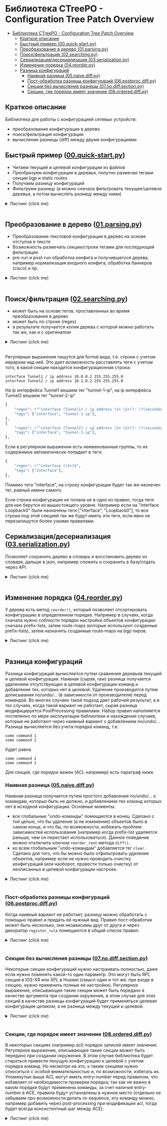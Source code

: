 # Библиотека CTreePO - Configuration Tree Patch Overview

- [Библиотека CTreePO - Configuration Tree Patch Overview](#библиотека-ctreepo---configuration-tree-patch-overview)
  - [Краткое описание](#краткое-описание)
  - [Быстрый пример (00.quick-start.py)](#быстрый-пример-00quick-startpy)
  - [Преобразование в дерево (01.parsing.py)](#преобразование-в-дерево-01parsingpy)
  - [Поиск/фильтрация (02.searching.py)](#поискфильтрация-02searchingpy)
  - [Сериализация/десериализация (03.serialization.py)](#сериализациядесериализация-03serializationpy)
  - [Изменение порядка (04.reorder.py)](#изменение-порядка-04reorderpy)
  - [Разница конфигураций](#разница-конфигураций)
    - [Наивная разница (05.naive.diff.py)](#наивная-разница-05naivediffpy)
    - [Пост-обработка разницы конфигураций (06.postproc.diff.py)](#пост-обработка-разницы-конфигураций-06postprocdiffpy)
    - [Секции без вычисления разницы (07.no.diff.section.py)](#секции-без-вычисления-разницы-07nodiffsectionpy)
    - [Секции, где порядок имеет значение (08.ordered.diff.py)](#секции-где-порядок-имеет-значение-08ordereddiffpy)

## Краткое описание

Библиотека для работы с конфигурацией сетевых устройств:

- преобразование конфигурации в дерево
- поиск/фильтрация конфигурации
- вычисление разницы (diff) между двумя конфигурациями

## Быстрый пример ([00.quick-start.py](./examples/00.quick-start.py))

- Читаем текущий и целевой конфигурации из файлов
- Преобразуем конфигурации в деревья, попутно размечая тегами секции bgp и static routes
- Получаем разницу конфигураций
- Фильтруем разницу (а можно сначала фильтровать текущее/целевое деревья, а потом вычислять разницу между ними)

<details>
    <summary>Листинг (click me)</summary>

```python
In [2]: from ctreepo import CTreeEnv, Vendor

In [3]: def get_configs() -> tuple[str, str]:
   ...:     with open(file="./examples/configs/cisco-router-1.txt", mode="r") as f:
   ...:         current_config = f.read()
   ...:     with open(file="./examples/configs/cisco-router-2.txt", mode="r") as f:
   ...:         target_config = f.read()
   ...:     return current_config, target_config
   ...: 

In [4]: def get_ct_environment() -> CTreeEnv:
   ...:     tagging_rules: list[dict[str, str | list[str]]] = [
   ...:         {"regex": r"^router bgp \d+$", "tags": ["bgp"]},
   ...:         {"regex": r"^ip route \S+", "tags": ["static"]},
   ...:     ]
   ...:     return CTreeEnv(
   ...:         vendor=Vendor.CISCO,
   ...:         tagging_rules=tagging_rules,
   ...:     )
   ...: 

In [5]: current_config, target_config = get_configs()

In [6]: env = get_ct_environment()

In [7]: current = env.parse(current_config)

In [8]: target = env.parse(target_config)

In [9]: diff = env.diff(current, target)

In [10]: print("\n!-- разница конфигураций --")
    ...: print(diff.config)
    ...: 

!-- разница конфигураций --
interface Tunnel2
 no ip ospf priority 0
 ip ospf priority 1
!
router bgp 64512
 no neighbor RR peer-group
 address-family ipv4
  network 10.255.255.1 mask 255.255.255.255
!
line vty 0 4
 no exec-timeout 15 0
 exec-timeout 10 0
!
line vty 5 15
 no exec-timeout 15 0
 exec-timeout 10 0
!
ip name-server 192.168.0.9
!
no ip name-server 192.168.0.3
!
no ip route 192.168.255.1 255.255.255.255 Tunnel2
!
no ip route vrf FVRF 192.66.55.44 255.255.255.255 143.31.31.2
!

In [11]: print("\n!-- разница без секций с тегами bgp и static --")
    ...: diff_no_routing = env.search(diff, exclude_tags=["bgp", "static"])
    ...: print(diff_no_routing.config)
    ...: 

!-- разница без секций с тегами bgp и static --
interface Tunnel2
 no ip ospf priority 0
 ip ospf priority 1
!
line vty 0 4
 no exec-timeout 15 0
 exec-timeout 10 0
!
line vty 5 15
 no exec-timeout 15 0
 exec-timeout 10 0
!
ip name-server 192.168.0.9
!
no ip name-server 192.168.0.3
!

In [12]: print("\n!-- разница в секции с тегом bgp --")
    ...: diff_bgp = env.search(diff, include_tags=["bgp"])
    ...: print(diff_bgp.config)
    ...: 

!-- разница в секции с тегом bgp --
router bgp 64512
 no neighbor RR peer-group
 address-family ipv4
  network 10.255.255.1 mask 255.255.255.255
!
```

</details>
<br>

## Преобразование в дерево ([01.parsing.py](./examples/01.parsing.py))

- Преобразование текстовой конфигурации в дерево на основе отступов в тексте
- Возможность размечать секции/строки тегами для последующей фильтрации
- pre-run и post-run обработка конфига и получившегося дерева, например нормализация входного конфига, обработка баннеров (cisco) и пр.

<details>
    <summary>Листинг (click me)</summary>

```python
In [1]: from ctreepo import CTreeEnv, Vendor

In [2]: def get_configs() -> str:
   ...:     with open(file="./examples/configs/cisco-example-1.txt", mode="r") as f:
   ...:         config = f.read()
   ...:     return config
   ...: 

In [3]: def get_ct_environment() -> CTreeEnv:
   ...:     return CTreeEnv(vendor=Vendor.CISCO)
   ...: 

In [4]: config_config = get_configs()

In [5]: env = get_ct_environment()

In [6]: current = env.parse(config_config)

In [7]: print("\n---дерево в виде привычной конфигурации---")
   ...: print(current.config)

---дерево в виде привычной конфигурации---
service tcp-keepalives-in
!
service timestamps debug datetime msec localtime show-timezone
!
enable secret 5 2Fe034RYzgb7xbt2pYxcpA==
!
aaa group server tacacs+ TacacsGroup
 server 192.168.0.100
 server 192.168.0.101
!
interface Tunnel1
 ip address 10.0.0.2 255.255.255.0
 no ip redirects
!
interface Tunnel2
 ip address 10.1.0.2 255.255.255.0
 no ip redirects
!
interface FastEthernet0
 switchport access vlan 100
 no ip address
!
router bgp 64512
 neighbor 192.168.255.1 remote-as 64512
 neighbor 192.168.255.1 update-source Loopback0
 address-family ipv4
  network 192.168.100.0 mask 255.255.255.0
  neighbor 192.168.255.1 activate
!

In [8]: print("\n---конфигурация с маскированными секретами---")
   ...: print(current.masked_config)

---конфигурация с маскированными секретами---
service tcp-keepalives-in
!
service timestamps debug datetime msec localtime show-timezone
!
enable secret 5 ******
!
aaa group server tacacs+ TacacsGroup
 server 192.168.0.100
 server 192.168.0.101
!
interface Tunnel1
 ip address 10.0.0.2 255.255.255.0
 no ip redirects
!
interface Tunnel2
 ip address 10.1.0.2 255.255.255.0
 no ip redirects
!
interface FastEthernet0
 switchport access vlan 100
 no ip address
!
router bgp 64512
 neighbor 192.168.255.1 remote-as 64512
 neighbor 192.168.255.1 update-source Loopback0
 address-family ipv4
  network 192.168.100.0 mask 255.255.255.0
  neighbor 192.168.255.1 activate
!

In [9]: print("\n---дерево в виде патча для устройства---")
   ...: print(current.patch)

---дерево в виде патча для устройства---
service tcp-keepalives-in
service timestamps debug datetime msec localtime show-timezone
enable secret 5 2Fe034RYzgb7xbt2pYxcpA==
aaa group server tacacs+ TacacsGroup
server 192.168.0.100
server 192.168.0.101
exit
interface Tunnel1
ip address 10.0.0.2 255.255.255.0
no ip redirects
exit
interface Tunnel2
ip address 10.1.0.2 255.255.255.0
no ip redirects
exit
interface FastEthernet0
switchport access vlan 100
no ip address
exit
router bgp 64512
neighbor 192.168.255.1 remote-as 64512
neighbor 192.168.255.1 update-source Loopback0
address-family ipv4
network 192.168.100.0 mask 255.255.255.0
neighbor 192.168.255.1 activate
exit
exit

In [10]: print("\n---патч с маскированными секретами---")
    ...: print(current.masked_patch)

---патч с маскированными секретами---
service tcp-keepalives-in
service timestamps debug datetime msec localtime show-timezone
enable secret 5 ******
aaa group server tacacs+ TacacsGroup
server 192.168.0.100
server 192.168.0.101
exit
interface Tunnel1
ip address 10.0.0.2 255.255.255.0
no ip redirects
exit
interface Tunnel2
ip address 10.1.0.2 255.255.255.0
no ip redirects
exit
interface FastEthernet0
switchport access vlan 100
no ip address
exit
router bgp 64512
neighbor 192.168.255.1 remote-as 64512
neighbor 192.168.255.1 update-source Loopback0
address-family ipv4
network 192.168.100.0 mask 255.255.255.0
neighbor 192.168.255.1 activate
exit
exit

In [11]: print("\n---дерево в виде формальной конфигурации (аналогично formal в ios-xr)---")
    ...: print(current.formal_config)

---дерево в виде формальной конфигурации (аналогично formal в ios-xr)---
service tcp-keepalives-in
service timestamps debug datetime msec localtime show-timezone
enable secret 5 2Fe034RYzgb7xbt2pYxcpA==
aaa group server tacacs+ TacacsGroup / server 192.168.0.100
aaa group server tacacs+ TacacsGroup / server 192.168.0.101
interface Tunnel1 / ip address 10.0.0.2 255.255.255.0
interface Tunnel1 / no ip redirects
interface Tunnel2 / ip address 10.1.0.2 255.255.255.0
interface Tunnel2 / no ip redirects
interface FastEthernet0 / switchport access vlan 100
interface FastEthernet0 / no ip address
router bgp 64512 / neighbor 192.168.255.1 remote-as 64512
router bgp 64512 / neighbor 192.168.255.1 update-source Loopback0
router bgp 64512 / address-family ipv4 / network 192.168.100.0 mask 255.255.255.0
router bgp 64512 / address-family ipv4 / neighbor 192.168.255.1 activate
```

</details>
<br>

## Поиск/фильтрация ([02.searching.py](./examples/02.searching.py))

- может быть на основе тегов, проставленных во время преобразования в дерево
- может быть по строке (regex)
- в результате получается копия дерева с которой можно работать так же, как и с оригиналом

<details>
    <summary>Листинг (click me)</summary>

```python
In [1]: from ctreepo import CTreeEnv, Vendor
   ...: 
   ...: 
   ...: def get_configs() -> str:
   ...:     with open(file="./examples/configs/cisco-example-1.txt", mode="r") as f:
   ...:         config = f.read()
   ...:     return config
   ...: 
   ...: 
   ...: def get_ct_environment() -> CTreeEnv:
   ...:     tagging_rules: list[dict[str, str | list[str]]] = [
   ...:         {"regex": r"^router bgp \d+$", "tags": ["bgp"]},
   ...:         {"regex": r"^interface (Tunnel1) / ip address .*", "tags": ["interface", "tunnel-1-ip"]},
   ...:         {"regex": r"^interface (Tunnel2) / ip address .*", "tags": ["interface", "tunnel-1-ip"]},
   ...:         {"regex": r"^interface (\S+)$", "tags": ["interface"]},
   ...:     ]
   ...:     return CTreeEnv(
   ...:         vendor=Vendor.CISCO,
   ...:         tagging_rules=tagging_rules,
   ...:     )
   ...: 

In [2]: config_config = get_configs()
   ...: env = get_ct_environment()
   ...: router = env.parse(config_config)

In [3]: print("\n---все вхождения 'address'---")
   ...: address = env.search(router, string="address")
   ...: print(address.config)
   ...: 

---все вхождения 'address'---
interface Tunnel1
 ip address 10.0.0.2 255.255.255.0
!
interface Tunnel2
 ip address 10.1.0.2 255.255.255.0
!
interface FastEthernet0
 no ip address
!
router bgp 64512
 address-family ipv4
!

In [4]: print("\n---все вхождения 'address' с возможными потомками---")
   ...: address_children = env.search(router, string="address", include_children=True)
   ...: print(address_children.config)
   ...: 

---все вхождения 'address' с возможными потомками---
interface Tunnel1
 ip address 10.0.0.2 255.255.255.0
!
interface Tunnel2
 ip address 10.1.0.2 255.255.255.0
!
interface FastEthernet0
 no ip address
!
router bgp 64512
 address-family ipv4
  network 192.168.100.0 mask 255.255.255.0
  neighbor 192.168.255.1 activate
!

In [5]: print("\n---все вхождения 'address \d{1,3}'---")
   ...: address_ip = env.search(router, string=r"address \d{1,3}")
   ...: print(address_ip.config)
   ...: 

---все вхождения 'address \d{1,3}'---
interface Tunnel1
 ip address 10.0.0.2 255.255.255.0
!
interface Tunnel2
 ip address 10.1.0.2 255.255.255.0
!

In [6]: print("\n---конфигурация по тегу 'bgp'---")
   ...: bgp = env.search(router, include_tags=["bgp"])
   ...: print(bgp.masked_config)
   ...: 

---конфигурация по тегу 'bgp'---
router bgp 64512
 neighbor 192.168.255.1 remote-as 64512
 neighbor 192.168.255.1 update-source Loopback0
 address-family ipv4
  network 192.168.100.0 mask 255.255.255.0
  neighbor 192.168.255.1 activate
!

In [7]: print("\n---все, кроме тега 'bgp'---")
   ...: no_bgp = env.search(router, exclude_tags=["bgp"])
   ...: print(no_bgp.masked_config)
   ...: 

---все, кроме тега 'bgp'---
service tcp-keepalives-in
!
service timestamps debug datetime msec localtime show-timezone
!
enable secret 5 ******
!
aaa group server tacacs+ TacacsGroup
 server 192.168.0.100
 server 192.168.0.101
!
interface Tunnel1
 ip address 10.0.0.2 255.255.255.0
 no ip redirects
!
interface Tunnel2
 ip address 10.1.0.2 255.255.255.0
 no ip redirects
!
interface FastEthernet0
 switchport access vlan 100
 no ip address
!
```

</details>
<br>

Регулярные выражения пишутся для formal вида, т.е. строки с учетом иерархии над ней. Это дает возможность расставлять теги с учетом того, в какой секции находится конфигурационная строка:

```text
interface Tunnel1 / ip address 10.0.0.2 255.255.255.0
interface Tunnel2 / ip address 10.1.0.2 255.255.255.0
```

На ip интерфейса Tunnel1 вешаем тег "tunnel-1-ip", на ip интерфейса Tunnel2 вешаем тег "tunnel-2-ip"

```python
{
    "regex": r"^interface (Tunnel1) / ip address \S+ \S+(?: )?(secondary)?$",
    "tags": ["interface", "tunnel-1-ip"],
},
{
    "regex": r"^interface (Tunnel2) / ip address \S+ \S+(?: )?(secondary)?$",
    "tags": ["interface", "tunnel-1-ip"],
},
```

Если в регулярном выражении есть неименованные группы, то их содержимое автоматически попадает в теги:

```python
{
    "regex": r"^interface (\S+)$",
    "tags": ["interface"],
},
```

Помимо тега "interface", на строку конфигурации будет так же назначен тег, равный имени самого.

Если строка конфигурации не попала не в одно из правил, тогда теги для нее берутся из вышестоящего уровня. Например если на "interface Loopback0" были назначены теги ["interface", "Loopback0"], то все строки под этой секцией так же будут иметь эти теги, если явно не перезапишутся более узкими правилами.

## Сериализация/десериализация ([03.serialization.py](./examples/03.serialization.py))

Позволяет сохранить дерево в словарь и восстановить дерево из словаря, дальше в json, например сложить и сохранить в базу/отдать через API.

<details>
    <summary>Листинг (click me)</summary>

```python
In [1]: from ctreepo import CTreeEnv, Vendor
   ...: 
   ...: 
   ...: def get_configs() -> str:
   ...:     with open(file="./examples/configs/cisco-example-2.txt", mode="r") as f:
   ...:         config = f.read()
   ...:     return config
   ...: 
   ...: 
   ...: def get_ct_environment() -> CTreeEnv:
   ...:     tagging_rules: list[dict[str, str | list[str]]] = [
   ...:         {"regex": r"^router bgp \d+$", "tags": ["bgp"]},
   ...:         {"regex": r"^interface (\S+)$", "tags": ["interface"]},
   ...:     ]
   ...:     return CTreeEnv(
   ...:         vendor=Vendor.CISCO,
   ...:         tagging_rules=tagging_rules,
   ...:     )
   ...: 

In [2]: config = get_configs()
   ...: env = get_ct_environment()
   ...: router_original = env.parse(config)
   ...: 

In [3]: config_dict = env.to_dict(router_original)
   ...: print("\n---сериализация---")
   ...: print(config_dict)
   ...: 

---сериализация---
{'line': '', 'tags': [], 'children': {'service tcp-keepalives-in': {'line': 'service tcp-keepalives-in', 'tags': [], 'children': {}}, 'service timestamps debug datetime msec localtime show-timezone': {'line': 'service timestamps debug datetime msec localtime show-timezone', 'tags': [], 'children': {}}, 'interface FastEthernet0': {'line': 'interface FastEthernet0', 'tags': ['interface', 'FastEthernet0'], 'children': {'switchport access vlan 100': {'line': 'switchport access vlan 100', 'tags': ['interface', 'FastEthernet0'], 'children': {}}, 'no ip address': {'line': 'no ip address', 'tags': ['interface', 'FastEthernet0'], 'children': {}}}}, 'router bgp 64512': {'line': 'router bgp 64512', 'tags': ['bgp'], 'children': {'neighbor 192.168.255.1 remote-as 64512': {'line': 'neighbor 192.168.255.1 remote-as 64512', 'tags': ['bgp'], 'children': {}}, 'neighbor 192.168.255.1 update-source Loopback0': {'line': 'neighbor 192.168.255.1 update-source Loopback0', 'tags': ['bgp'], 'children': {}}, 'address-family ipv4': {'line': 'address-family ipv4', 'tags': ['bgp'], 'children': {'network 192.168.100.0 mask 255.255.255.0': {'line': 'network 192.168.100.0 mask 255.255.255.0', 'tags': ['bgp'], 'children': {}}, 'neighbor 192.168.255.1 activate': {'line': 'neighbor 192.168.255.1 activate', 'tags': ['bgp'], 'children': {}}}}}}}}

In [4]: router_restored = env.from_dict(config_dict)
   ...: print("\n---десериализация---")
   ...: print(router_restored.patch)

---десериализация---
service tcp-keepalives-in
service timestamps debug datetime msec localtime show-timezone
interface FastEthernet0
switchport access vlan 100
no ip address
exit
router bgp 64512
neighbor 192.168.255.1 remote-as 64512
neighbor 192.168.255.1 update-source Loopback0
address-family ipv4
network 192.168.100.0 mask 255.255.255.0
neighbor 192.168.255.1 activate
exit
exit

In [5]: print("\n---равенство двух объектов---")
   ...: print(router_original == router_restored)

---равенство двух объектов---
True
```

</details>
<br>

## Изменение порядка ([04.reorder.py](./examples/04.reorder.py))

У дерева есть метод `reorder()`, который позволяет отсортировать конфигурацию в определенном порядке. Например в случаях, когда сначала нужно соблюсти порядок настройки объектов конфигурации: сначала prefix-lists, затем route-maps (которые используют созданные prefix-lists), затем назначить созданные route-maps на bgp пиров.

<details>
    <summary>Листинг (click me)</summary>

```python
In [1]: from ctreepo import CTreeEnv, Vendor
   ...: 
   ...: 
   ...: def get_configs() -> str:
   ...:     with open(file="./examples/configs/cisco-example-4.txt", mode="r") as f:
   ...:         config = f.read()
   ...:     return config
   ...: 
   ...: 
   ...: def get_ct_environment() -> CTreeEnv:
   ...:     tagging_rules: list[dict[str, str | list[str]]] = [
   ...:         {"regex": r"^router bgp .* neighbor (\S+) route-map (\S+) (?:in|out)", "tags": ["rm-attach"]},
   ...:         {"regex": r"^router bgp \d+$", "tags": ["bgp"]},
   ...:         {"regex": r"^route-map (\S+) (?:permit|deny) \d+$", "tags": ["rm"]},
   ...:         {"regex": r"^ip community-list (?:standard|expanded) (\S+)", "tags": ["cl"]},
   ...:         {"regex": r"^ip prefix-list (\S+)", "tags": ["pl"]},
   ...:     ]
   ...:     return CTreeEnv(
   ...:         vendor=Vendor.CISCO,
   ...:         tagging_rules=tagging_rules,
   ...:     )
   ...: 

In [2]: config = get_configs()
   ...: env = get_ct_environment()
   ...: router = env.parse(config)
   ...: 

In [3]: print("\n--community-list -> prefix-list -> route-map -> bgp -> untagged--")
   ...: router.reorder(["cl", "pl", "rm", "bgp"])
   ...: print(router.config)

--community-list -> prefix-list -> route-map -> bgp -> untagged--
ip community-list standard cl_PE1 permit 64512:10001
!
ip community-list standard cl_PE2 permit 64512:10002
!
ip community-list expanded cl_VPNv4_1 permit 64512:2[0-9][0-9][0-9]1
!
ip community-list expanded cl_VPNv4_2 permit 64512:2[0-9][0-9][0-9]2
!
ip prefix-list pl_CSC seq 5 permit 10.0.0.0/24 ge 32
!
route-map rm_CSC_PE_in deny 10
 match community cl_PE1 cl_PE2
!
route-map rm_CSC_PE_in permit 20
 match ip address prefix-list pl_CSC
 set local-preference 200
!
route-map rm_RR_in permit 10
 match community cl_VPNv4_1
 set local-preference 200
!
route-map rm_RR_in permit 20
 match community cl_VPNv4_2
 set local-preference 190
!
router bgp 64512
 neighbor CSC peer-group
 neighbor CSC remote-as 12345
 neighbor RR peer-group
 neighbor RR remote-as 64512
 address-family ipv4
  neighbor CSC send-community both
  neighbor CSC route-map rm_CSC_PE_in in
  neighbor CSC send-label
 address-family vpnv4
  neighbor RR route-map rm_RR_in in
!
no platform punt-keepalive disable-kernel-core
!
no service dhcp
!
ip dhcp bootp ignore
!
no service pad
!

In [4]: print("\n--bgp -> community-list -> prefix-list -> route-map -> untagged -> rm-attach--")
   ...: wo_rm_attach = env.search(router, exclude_tags=["rm-attach"])
   ...: rm_attach = env.search(router, include_tags=["rm-attach"])
   ...: wo_rm_attach.reorder(["bgp", "cl", "pl", "rm"])
   ...: print(wo_rm_attach.config)
   ...: print(rm_attach.config)

--bgp -> community-list -> prefix-list -> route-map -> untagged -> rm-attach--
router bgp 64512
 neighbor CSC peer-group
 neighbor CSC remote-as 12345
 neighbor RR peer-group
 neighbor RR remote-as 64512
 address-family ipv4
  neighbor CSC send-community both
  neighbor CSC send-label
 address-family vpnv4
!
ip community-list standard cl_PE1 permit 64512:10001
!
ip community-list standard cl_PE2 permit 64512:10002
!
ip community-list expanded cl_VPNv4_1 permit 64512:2[0-9][0-9][0-9]1
!
ip community-list expanded cl_VPNv4_2 permit 64512:2[0-9][0-9][0-9]2
!
ip prefix-list pl_CSC seq 5 permit 10.0.0.0/24 ge 32
!
route-map rm_CSC_PE_in deny 10
 match community cl_PE1 cl_PE2
!
route-map rm_CSC_PE_in permit 20
 match ip address prefix-list pl_CSC
 set local-preference 200
!
route-map rm_RR_in permit 10
 match community cl_VPNv4_1
 set local-preference 200
!
route-map rm_RR_in permit 20
 match community cl_VPNv4_2
 set local-preference 190
!
no platform punt-keepalive disable-kernel-core
!
no service dhcp
!
ip dhcp bootp ignore
!
no service pad
!
router bgp 64512
 address-family ipv4
  neighbor CSC route-map rm_CSC_PE_in in
 address-family vpnv4
  neighbor RR route-map rm_RR_in in
!
```

</details>
<br>

## Разница конфигураций

Разница конфигураций вычисляется путем сравнения деревьев текущей и целевой конфигурации. Наивная (сырая, raw) разница получается удалением отсутствующих в целевой конфигурации команд и добавление тех, которых нет в целевой. Удаление производится путем дописывания no/undo/... (в зависимости от производителя) перед командой. Во многих случаях такой подход дает рабочий результат, а в тех случаях, когда такой вариант не работает, сырая разница модифицируется PostPrecessing правилами. Набор правил наполняется постепенно по мере эксплуатации библиотеки и нахождения случаев, которые не работают через наивный вариант с добавлением no/undo/... Разница вычисляется без учета порядка команд, т.е.

```text
some command 1
some command 2
```

будет равна

```text
some command 2
some command 1
```

Для секций, где порядок важен (ACL например) есть параграф ниже.

### Наивная разница ([05.naive.diff.py](./examples/05.naive.diff.py))

Наивная разница получается путем простого добавления no/undo/... к командам, которых быть не должно, и добавлением тех команд которых нет в исходной конфигурации. Основные моменты:

- все глобальные "undo-команды" помещаются в конец. Сделано с той целью, что бы удаление (а не изменение) объектов было в самом конце, и что бы, по возможности, избежать проблем зависимостей использования (например когда prefix-list удаляется раньше, чем он перестает использоваться). Данное поведение можно отключить ключом `reorder_root` метода `diff()`.
- ко всем глобальным "undo-командам" добавляется тег `clear`. Сделано для того, что бы можно было отфильтровать удаление объектов, например если не нужно проводить очистку конфигураций (или наоборот, провести только очистку) от неописанных в целевой конфигурации настроек.

<details>
    <summary>Листинг (click me)</summary>

```python
In [1]: from ctreepo import CTreeEnv, Vendor
   ...: 
   ...: 
   ...: def get_configs() -> tuple[str, str]:
   ...:     with open(file="./examples/configs/cisco-naive-diff-target.txt", mode="r") as f:
   ...:         target = f.read()
   ...:     with open(file="./examples/configs/cisco-naive-diff-existed.txt", mode="r") as f:
   ...:         existed = f.read()
   ...: 
   ...:     return existed, target
   ...: 
   ...: 
   ...: def get_ct_environment() -> CTreeEnv:
   ...:     return CTreeEnv(vendor=Vendor.CISCO)
   ...: 

In [2]: existed_config, target_config = get_configs()
   ...: env = get_ct_environment()
   ...: existed = env.parse(existed_config)
   ...: target = env.parse(target_config)

In [3]: print("\n---Наивная разница конфигураций---")
   ...: diff = env.diff(a=existed, b=target)
   ...: print(diff.config)

---Наивная разница конфигураций---
interface FastEthernet0
 no switchport access vlan 100
 description User
 switchport access vlan 123
!
router bgp 64512
 address-family ipv4
  no network 192.168.100.0 mask 255.255.255.0
  network 192.168.200.1 mask 255.255.255.0
!
line vty 0 4
 transport input all
!
no router ospf 1
!

In [4]: print("\n---Наивная разница конфигураций: без очистки---")
   ...: diff_without_clear = env.search(diff, exclude_tags=["clear"])
   ...: print(diff_without_clear.config)
   ...: 

---Наивная разница конфигураций: без очистки---
interface FastEthernet0
 no switchport access vlan 100
 description User
 switchport access vlan 123
!
router bgp 64512
 address-family ipv4
  no network 192.168.100.0 mask 255.255.255.0
  network 192.168.200.1 mask 255.255.255.0
!
line vty 0 4
 transport input all
!

In [5]: print("\n---Наивная разница конфигураций: только очистка---")
   ...: diff_clear = env.search(diff, include_tags=["clear"])
   ...: print(diff_clear.config)
   ...: 

---Наивная разница конфигураций: только очистка---
no router ospf 1
!
```

</details>
<br>

### Пост-обработка разницы конфигураций ([06.postproc.diff.py](./examples/06.postproc.diff.py))

Когда наивный вариант не работает, разницу можно обработать с помощью правил и придать ей нужный вид. Правил пост-обработки может быть несколько, они независимы друг от друга и через декоратор `register_rule` помещаются в общий список правил.

<details>
    <summary>Листинг (click me)</summary>

```python
In [1]: import re
   ...: 
   ...: from ctreepo import CTree, CTreeEnv, CTreePostProc, Vendor, register_rule

In [2]: @register_rule
   ...: class CiscoPostProcBGP(CTreePostProc):
   ...:     @classmethod
   ...:     def _delete_nodes(cls, ct: CTree, regex: str) -> None:
   ...:         nodes_to_delete: list[CTree] = []
   ...:         for node in ct.children.values():
   ...:             if len(node.children) != 0:
   ...:                 cls._delete_nodes(node, regex)
   ...:                 if len(node.children) == 0:
   ...:                     nodes_to_delete.append(node)
   ...:             else:
   ...:                 if re.match(regex, node.line):
   ...:                     nodes_to_delete.append(node)
   ...:         for node in nodes_to_delete:
   ...:             node.delete()
   ...:
   ...:     @classmethod
   ...:     def process(cls, ct: CTree) -> None:
   ...:         bgp_nodes = [node for node in ct.children.values() if node.line.startswith("router bgp ")]
   ...:         if len(bgp_nodes) != 1:
   ...:             return
   ...:         bgp = bgp_nodes[0]
   ...: 
   ...:         bgp_global = {node.line: node for node in bgp.children.values() if len(node.children) == 0}
   ...:         bgp_af = {node.line: node for node in bgp.children.values() if len(node.children) != 0}
   ...:         bgp.children = bgp_global | bgp_af
   ...: 
   ...:         regexes_to_delete = set()
   ...:         groups_to_delete = set()
   ...:         peers_to_delete = set()
   ...:         for node in bgp.children.values():
   ...:             if node.line.startswith("no neighbor ") and node.line.endswith(" peer-group"):
   ...:                 _, _, group, _ = node.line.split()
   ...:                 groups_to_delete.add(group)
   ...:         for node in bgp.children.values():
   ...:             if (
   ...:                 m := re.fullmatch(
   ...:                     pattern=rf"no neighbor (?P<peer>\S+) peer-group (?:{'|'.join(groups_to_delete)})",
   ...:                     string=node.line,
   ...:                 )
   ...:             ) is not None:
   ...:                 peers_to_delete.add(m.group("peer"))
   ...: 
   ...:         if len(groups_to_delete) != 0:
   ...:             regexes_to_delete.add(rf"no neighbor (?:{'|'.join(groups_to_delete)}) (?!peer-group)")
   ...:         if len(peers_to_delete) != 0:
   ...:             regexes_to_delete.add(rf"no neighbor (?:{'|'.join(peers_to_delete)})")
   ...: 
   ...:         if len(regexes_to_delete) != 0:
   ...:             cls._delete_nodes(bgp, "|".join(regexes_to_delete))

In [3]: def get_configs() -> tuple[str, str]:
   ...:     with open(file="./examples/configs/cisco-postproc-diff-target.txt", mode="r") as f:
   ...:         target = f.read()
   ...:     with open(file="./examples/configs/cisco-postproc-diff-existed.txt", mode="r") as f:
   ...:         existed = f.read()
   ...: 
   ...:     return existed, target
   ...: 

In [4]: def get_ct_environment_naive() -> CTreeEnv:
   ...:     return CTreeEnv(vendor=Vendor.CISCO, post_proc_rules=[])
   ...: 
   ...: 
   ...: def get_ct_environment_postproc() -> CTreeEnv:
   ...:     # декоратор register_rule добавляет правило в общий список и можно тут не
   ...:     # переопределять его через аргумент post_proc_rules, но если необходимо 
   ...:     # протестировать только какие-то определенные правила, тогда явно задаем их 
   ...:     # или указываем пустой список, что бы получить наивную разницу без обработки
   ...:     return CTreeEnv(vendor=Vendor.CISCO, post_proc_rules=[CiscoPostProcBGP])
   ...: 

In [5]: existed_config, target_config = get_configs()

In [6]: print("\n---Наивная разница конфигураций---")
   ...: env_naive = get_ct_environment_naive()
   ...: existed = env_naive.parse(existed_config)
   ...: target = env_naive.parse(target_config)
   ...: diff = env_naive.diff(a=existed, b=target)
   ...: print(diff.config)
   ...: 

---Наивная разница конфигураций---
router bgp 64512
 no neighbor RR peer-group
 no neighbor RR remote-as 64512
 no neighbor RR ebgp-multihop 255
 no neighbor RR update-source Loopback0
 no neighbor 192.168.255.2 peer-group RR
 no neighbor 192.168.255.3 peer-group RR
 address-family ipv4
  no neighbor RR send-community both
  no neighbor RR advertisement-interval 0
  no neighbor 192.168.255.2 activate
  no neighbor 192.168.255.3 activate
  neighbor 192.168.255.1 send-community both
!

In [7]: print("\n---Обработанная разница конфигураций---")
   ...: env_postproc = get_ct_environment_postproc()
   ...: existed = env_postproc.parse(existed_config)
   ...: target = env_postproc.parse(target_config)
   ...: diff = env_postproc.diff(a=existed, b=target)
   ...: print(diff.config)
   ...: 

---Обработанная разница конфигураций---
router bgp 64512
 no neighbor RR peer-group
 address-family ipv4
  neighbor 192.168.255.1 send-community both
!
```

</details>
<br>

### Секции без вычисления разницы ([07.no.diff.section.py](./examples/07.no.diff.section.py))

Некоторые секции конфигураций нужно настраивать полностью, даже если нужно поменять какой-то один параметр. Это могут быть RPL секции в IOS-XR или XPL в Huawei (смысл один и тот же: при входе в секцию, нужно применить полные её настройки). Регулярное выражение, описывающее такие секции может быть передано в качестве аргумента при создании окружения, в этом случае для этих секций в качестве разницы конфигураций будет применяться целевая конфигурация целиком, а не разница между текущей и целевой.

<details>
    <summary>Листинг (click me)</summary>

```python
In [1]: from ctreepo import CTreeEnv, Vendor

In [2]: def get_configs() -> tuple[str, str]:
   ...:     with open(file="./examples/configs/cisco-no-diff-section-target.txt", mode="r") as f:
   ...:         target = f.read()
   ...:     with open(file="./examples/configs/cisco-no-diff-section-existed.txt", mode="r") as f:
   ...:         existed = f.read()
   ...: 
   ...:     return existed, target
   ...: 

In [3]: def get_ct_environment_naive() -> CTreeEnv:
   ...:     return CTreeEnv(vendor=Vendor.CISCO)
   ...: 

In [4]: def get_ct_environment_no_diff() -> CTreeEnv:
   ...:     return CTreeEnv(
   ...:         vendor=Vendor.CISCO,
   ...:         no_diff_sections=[
   ...:             r"prefix-set \S+",
   ...:             r"route-policy \S+",
   ...:         ],
   ...:     )
   ...: 

In [5]: existed_config, target_config = get_configs()

In [6]: print("\n---Наивная разница конфигураций---")
   ...: env_naive = get_ct_environment_naive()
   ...: existed = env_naive.parse(existed_config)
   ...: target = env_naive.parse(target_config)
   ...: diff = env_naive.diff(a=existed, b=target)
   ...: print(diff.config)

---Наивная разница конфигураций---
interface BVI123
 no description User-OLD
 description User-NEW
!
prefix-set ps-google
 no 8.8.8.8/32
 8.8.8.8/32,
 8.8.4.4/32
!
route-policy rp-google
 elseif destination in ps-some-networks then
  drop
!

In [7]: print("\n---Разница конфигураций с учетом no-diff секций---")
   ...: env_no_diff = get_ct_environment_no_diff()
   ...: existed = env_no_diff.parse(existed_config)
   ...: target = env_no_diff.parse(target_config)
   ...: diff = env_no_diff.diff(a=existed, b=target)
   ...: print(diff.config)

---Разница конфигураций с учетом no-diff секций---
interface BVI123
 no description User-OLD
 description User-NEW
!
prefix-set ps-google
 8.8.8.8/32,
 8.8.4.4/32
!
route-policy rp-google
 if destination in ps-google then
  drop
 elseif destination in ps-some-networks then
  drop
 else
  pass
 endif
!
```

</details>
<br>

### Секции, где порядок имеет значение ([08.ordered.diff.py](./examples/08.ordered.diff.py))

В некоторых секциях (например acl) порядок записей имеет значение. Регулярное выражение, описывающее такие секции может быть передано при создании окружения. В этом случае библиотека будет стараться привести текущую конфигурацию к целевой с учетом порядка команд. Но несмотря на это, к таким секциям нужно относиться с особой внимательностью и, по возможности, избегать их. Упомянутые выше ACL могут иметь entry-number перед правилом, что избавляет от необходимости проверки порядка, так как не важно в каком порядке будут применены команды, за счет наличия entry-number в ACE, правила будут установлены в нужное место (отдельно не забываем про возможности делать re-sequence, эту команду можно, например добавить через post-processing при модификации acl, тогда будет всегда консистентный шаг между ACE).

<details>
    <summary>Листинг (click me)</summary>

```python
In [1]: from ctreepo import CTreeEnv, Vendor

In [2]: def get_configs() -> tuple[str, str]:
   ...:     with open(file="./examples/configs/cisco-ordered-diff-target.txt", mode="r") as f:
   ...:         target = f.read()
   ...:     with open(file="./examples/configs/cisco-ordered-diff-existed.txt", mode="r") as f:
   ...:         existed = f.read()
   ...: 
   ...:     return existed, target
   ...: 

In [3]: def get_ct_environment_naive() -> CTreeEnv:
   ...:     return CTreeEnv(vendor=Vendor.CISCO)
   ...: 
   ...: 
   ...: def get_ct_environment_ordered() -> CTreeEnv:
   ...:     return CTreeEnv(
   ...:         vendor=Vendor.CISCO,
   ...:         ordered_sections=[
   ...:             r"ip access-list standard \S+$",
   ...:         ],
   ...:     )
   ...: 

In [4]: existed_config, target_config = get_configs()

In [5]: print("\n---Наивная разница конфигураций---")
   ...: env_naive = get_ct_environment_naive()
   ...: existed = env_naive.parse(existed_config)
   ...: target = env_naive.parse(target_config)
   ...: diff = env_naive.diff(a=existed, b=target)
   ...: print(diff.config)

---Наивная разница конфигураций---
ip access-list standard acl_TEST_STD
 permit 8.8.4.4
!
ip access-list extended act_TEST_EXT
 15 permit ip host 8.8.4.4 any
!

In [6]: print("\n---Разница конфигураций с учетом секций со значимым порядком---")
   ...: env_ordered = get_ct_environment_ordered()
   ...: existed = env_ordered.parse(existed_config)
   ...: target = env_ordered.parse(target_config)
   ...: diff = env_ordered.diff(a=existed, b=target)
   ...: print(diff.config)

---Разница конфигураций с учетом секций со значимым порядком---
ip access-list standard acl_TEST_STD
 no deny   any
 permit 8.8.4.4
 deny   any
!
ip access-list extended act_TEST_EXT
 15 permit ip host 8.8.4.4 any
!
```

</details>
<br>
